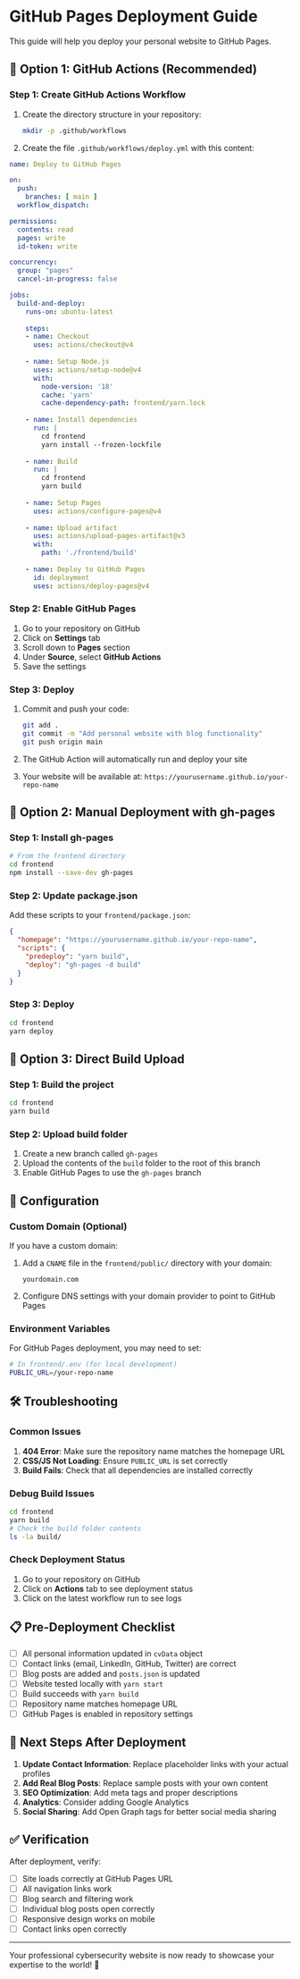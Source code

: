 # GitHub Pages Deployment Guide

This guide will help you deploy your personal website to GitHub Pages.

## 🚀 Option 1: GitHub Actions (Recommended)

### Step 1: Create GitHub Actions Workflow

1. Create the directory structure in your repository:
   ```bash
   mkdir -p .github/workflows
   ```

2. Create the file `.github/workflows/deploy.yml` with this content:

```yaml
name: Deploy to GitHub Pages

on:
  push:
    branches: [ main ]
  workflow_dispatch:

permissions:
  contents: read
  pages: write
  id-token: write

concurrency:
  group: "pages"
  cancel-in-progress: false

jobs:
  build-and-deploy:
    runs-on: ubuntu-latest
    
    steps:
    - name: Checkout
      uses: actions/checkout@v4
    
    - name: Setup Node.js
      uses: actions/setup-node@v4
      with:
        node-version: '18'
        cache: 'yarn'
        cache-dependency-path: frontend/yarn.lock
    
    - name: Install dependencies
      run: |
        cd frontend
        yarn install --frozen-lockfile
    
    - name: Build
      run: |
        cd frontend
        yarn build
        
    - name: Setup Pages
      uses: actions/configure-pages@v4
      
    - name: Upload artifact
      uses: actions/upload-pages-artifact@v3
      with:
        path: './frontend/build'
        
    - name: Deploy to GitHub Pages
      id: deployment
      uses: actions/deploy-pages@v4
```

### Step 2: Enable GitHub Pages

1. Go to your repository on GitHub
2. Click on **Settings** tab
3. Scroll down to **Pages** section
4. Under **Source**, select **GitHub Actions**
5. Save the settings

### Step 3: Deploy

1. Commit and push your code:
   ```bash
   git add .
   git commit -m "Add personal website with blog functionality"
   git push origin main
   ```

2. The GitHub Action will automatically run and deploy your site
3. Your website will be available at: `https://yourusername.github.io/your-repo-name`

## 🚀 Option 2: Manual Deployment with gh-pages

### Step 1: Install gh-pages

```bash
# From the frontend directory
cd frontend
npm install --save-dev gh-pages
```

### Step 2: Update package.json

Add these scripts to your `frontend/package.json`:

```json
{
  "homepage": "https://yourusername.github.io/your-repo-name",
  "scripts": {
    "predeploy": "yarn build",
    "deploy": "gh-pages -d build"
  }
}
```

### Step 3: Deploy

```bash
cd frontend
yarn deploy
```

## 🚀 Option 3: Direct Build Upload

### Step 1: Build the project

```bash
cd frontend
yarn build
```

### Step 2: Upload build folder

1. Create a new branch called `gh-pages`
2. Upload the contents of the `build` folder to the root of this branch
3. Enable GitHub Pages to use the `gh-pages` branch

## 🔧 Configuration

### Custom Domain (Optional)

If you have a custom domain:

1. Add a `CNAME` file in the `frontend/public/` directory with your domain:
   ```
   yourdomain.com
   ```

2. Configure DNS settings with your domain provider to point to GitHub Pages

### Environment Variables

For GitHub Pages deployment, you may need to set:

```bash
# In frontend/.env (for local development)
PUBLIC_URL=/your-repo-name
```

## 🛠️ Troubleshooting

### Common Issues

1. **404 Error**: Make sure the repository name matches the homepage URL
2. **CSS/JS Not Loading**: Ensure `PUBLIC_URL` is set correctly
3. **Build Fails**: Check that all dependencies are installed correctly

### Debug Build Issues

```bash
cd frontend
yarn build
# Check the build folder contents
ls -la build/
```

### Check Deployment Status

1. Go to your repository on GitHub
2. Click on **Actions** tab to see deployment status
3. Click on the latest workflow run to see logs

## 📋 Pre-Deployment Checklist

- [ ] All personal information updated in `cvData` object
- [ ] Contact links (email, LinkedIn, GitHub, Twitter) are correct
- [ ] Blog posts are added and `posts.json` is updated
- [ ] Website tested locally with `yarn start`
- [ ] Build succeeds with `yarn build`
- [ ] Repository name matches homepage URL
- [ ] GitHub Pages is enabled in repository settings

## 🎯 Next Steps After Deployment

1. **Update Contact Information**: Replace placeholder links with your actual profiles
2. **Add Real Blog Posts**: Replace sample posts with your own content
3. **SEO Optimization**: Add meta tags and proper descriptions
4. **Analytics**: Consider adding Google Analytics
5. **Social Sharing**: Add Open Graph tags for better social media sharing

## ✅ Verification

After deployment, verify:
- [ ] Site loads correctly at GitHub Pages URL
- [ ] All navigation links work
- [ ] Blog search and filtering work
- [ ] Individual blog posts open correctly
- [ ] Responsive design works on mobile
- [ ] Contact links open correctly

---

Your professional cybersecurity website is now ready to showcase your expertise to the world! 🌟